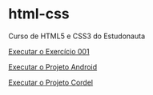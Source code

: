 # html-css
 Curso de HTML5 e CSS3 do Estudonauta

<a href="https://williansiciliano.github.io/html-css/exercicios/ex001/index.html" target="_blank">Executar o Exercício 001</a>

<a href="https://williansiciliano.github.io/projeto-android/">Executar o Projeto Android</a>

<a href="https://williansiciliano.github.io/projeto-cordel/">Executar o Projeto Cordel</a>
